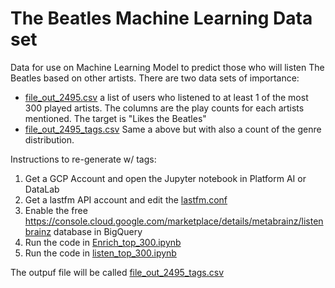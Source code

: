 # The Beatles Machine Learning Data set

Data for use on Machine Learning Model to predict those who will listen The Beatles based on other artists. There are two data sets of importance:

* [file_out_2495.csv](./file_out_2495.csv) a list of users who listened to at least 1 of the most 300 played artists. The columns are the play counts for each artists mentioned. The target is "Likes the Beatles"
* [file_out_2495_tags.csv](./file_out_2495_tags.csv) Same a above but with also a count of the genre distribution. 


Instructions to re-generate w/ tags:

1. Get a GCP Account and open the Jupyter notebook in Platform AI or DataLab
2. Get a lastfm API account and edit the [lastfm.conf](./lastfm.conf)
3. Enable the free https://console.cloud.google.com/marketplace/details/metabrainz/listenbrainz database in BigQuery
4. Run the code in [Enrich_top_300.ipynb](./Enrich_top_300.ipynb)
5. Run the code in [listen_top_300.ipynb](./listen_top_300.ipynb)

The outpuf file will be called [file_out_2495_tags.csv](./file_out_2495_tags.csv)

